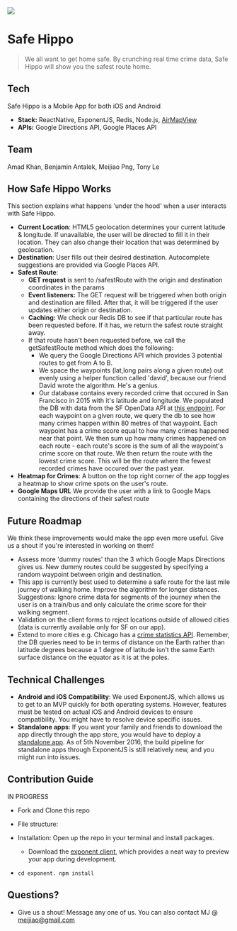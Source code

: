 <img src='http://res.cloudinary.com/small-change/image/upload/v1477935825/SafeHippo-small_1_m1g8jy.png'/>

# Safe Hippo

> We all want to get home safe. By crunching real time crime data, Safe Hippo will show you the safest route home.

## Tech 
Safe Hippo is a Mobile App for both iOS and Android
- **Stack:** ReactNative, ExponentJS, Redis, Node.js, [AirMapView](https://github.com/airbnb/AirMapView)
- **APIs:** Google Directions API, Google Places API

## Team

Amad Khan, Benjamin Antalek, Meijiao Png, Tony Le

## How Safe Hippo Works

  This section explains what happens 'under the hood' when a user interacts with Safe Hippo. 

  - **Current Location**: HTML5 geolocation determines your current latitude & longitude. If unavailable, the user will be directed to fill it in their location. They can also change their location that was determined by geolocation.
- **Destination**: User fills out their desired destination. Autocomplete suggestions are provided via Google Places API.
- **Safest Route**:
  - **GET request** is sent to /safestRoute with the origin and destination coordinates in the params
  - **Event listeners:** The GET request will be triggered when both origin and destination are filled. After that, it will be triggered if the user updates either origin or destination.
  - **Caching:** We check our Redis DB to see if that particular route has been requested before. If it has, we return the safest route straight away.
  - If that route hasn't been requested before, we call the getSafestRoute method which does the following:
    * We query the Google Directions API which provides 3 potential routes to get from A to B.
    * We space the waypoints (lat,long pairs along a given route) out evenly using a helper function called 'david', because our friend David wrote the algorithm. He's a genius.
    * Our database contains every recorded crime that occured in San Francisco in 2015 with it's latitude and longitude. We populated the DB with data from the SF OpenData API at [this endpoint](https://data.sfgov.org/resource/ritf-b9ki.json). For each waypoint on a given route, we query the db to see how many crimes happen within 80 metres of that waypoint. Each waypoint has a crime score equal to how many crimes happened near that point. We then sum up how many crimes happened on each route - each route's score is the sum of all the waypoint's crime score on that route. We then return the route with the lowest crime score. This will be the route where the fewest recorded crimes have occured over the past year.
- **Heatmap for Crimes**:  A button on the top right corner of the app toggles a heatmap to show crime spots on the user's route. 
- **Google Maps URL** We provide the user with a link to Google Maps containing the directions of their safest route

## Future Roadmap

We think these improvements would make the app even more useful. Give us a shout if you're interested in working on them!

  - Assess more 'dummy routes' than the 3 which Google Maps Directions gives us. New dummy routes could be suggested by specifying a random waypoint between origin and destination.
-  This app is currently best used to determine a safe route for the last mile journey of walking home. Improve the algorithm for longer distances. Suggestions: Ignore crime data for segments of the journey when the user is on a train/bus and only calculate the crime score for their walking segment.
  - Validation on the client forms to reject locations outside of allowed cities (data is currently available only for SF on our app).
 - Extend to more cities e.g. Chicago has a [crime statistics API](https://data.cityofchicago.org/api/views/ijzp-q8t2/rows.json?accessType=DOWNLOAD). Remember, the DB queries need to be in terms of distance on the Earth rather than latitude degrees because a 1 degree of latitude isn't the same Earth surface distance on the equator as it is at the poles.

## Technical Challenges

- **Android and iOS Compatibility**: We used ExponentJS, which allows us to get to an MVP quickly for both operating systems. However, features must be tested on actual iOS and Android devices to ensure compatibility. You might have to resolve device specific issues.
- **Standalone apps**: If you want your family and friends to download the app directly through the app store, you would have to deploy a [standalone app](https://docs.getexponent.com/versions/v9.0.0/guides/building-standalone-apps.html). As of 5th November 2016, the build pipeline for standalone apps through ExponentJS is still relatively new, and you might run into issues. 

## Contribution Guide
IN PROGRESS
- Fork and Clone this repo 
- File structure: 

- Installation: Open up the repo in your terminal and install packages. 
  -  Download the [exponent client](https://docs.getexponent.com/versions/v9.0.0/introduction/index.html), which provides a neat way to preview your app during development. 

- `cd exponent. npm install`


## Questions? 
- Give us a shout! Message any one of us. You can also contact MJ @ meijiao@gmail.com

